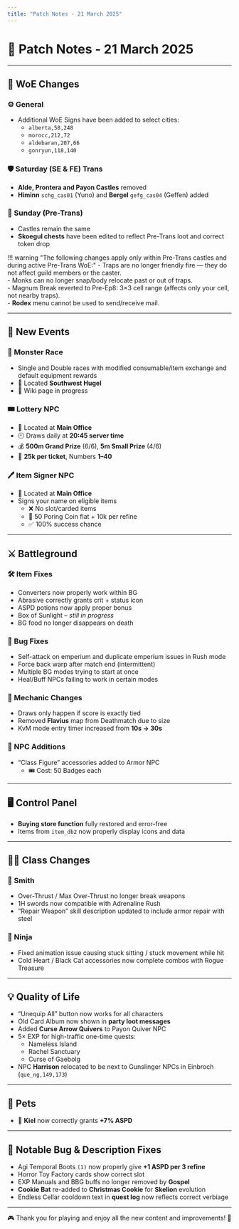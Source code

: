 ```yaml
---
title: "Patch Notes - 21 March 2025"
---
```


# 📝 **Patch Notes - 21 March 2025**

---

## 🏰 **WoE Changes**

### ⚙️ General  
- Additional WoE Signs have been added to select cities:  
  - `alberta,58,248`  
  - `morocc,212,72`  
  - `aldebaran,207,66`  
  - `gonryun,118,140`  

### 🛡️ Saturday (SE & FE) Trans  
- **Alde, Prontera and Payon Castles** removed  
- **Himinn** `schg_cas01` (Yuno) and **Bergel** `gefg_cas04` (Geffen) added  

### 🧙 Sunday (Pre-Trans)  
- Castles remain the same  
- **Skoegul chests** have been edited to reflect Pre-Trans loot and correct token drop

!!! warning "The following changes apply only within Pre-Trans castles and during active Pre-Trans WoE:"
    - Traps are no longer friendly fire — they do not affect guild members or the caster.  
    - Monks can no longer snap/body relocate past or out of traps.  
    - Magnum Break reverted to Pre-Ep8: 3×3 cell range (affects only your cell, not nearby traps).  
    - **Rodex** menu cannot be used to send/receive mail.

---

## 🎉 **New Events**

### 🏇 Monster Race  
- Single and Double races with modified consumable/item exchange and default equipment rewards  
- 📍 Located **Southwest Hugel**  
- 📖 Wiki page in progress  

### 🎟️ Lottery NPC  
- 📍 Located at **Main Office**  
- 🕘 Draws daily at **20:45 server time**  
- 💰 **500m Grand Prize** (6/6), **5m Small Prize** (4/6)  
- 🎫 **25k per ticket**, Numbers **1–40**

### 🖊️ Item Signer NPC  
- 📍 Located at **Main Office**  
- Signs your name on eligible items  
  - ❌ No slot/carded items  
  - 💸 50 Poring Coin flat + 10k per refine  
  - ✅ 100% success chance  

---

## ⚔️ **Battleground**

### 🛠️ Item Fixes  
- Converters now properly work within BG  
- Abrasive correctly grants crit + status icon  
- ASPD potions now apply proper bonus  
- Box of Sunlight – *still in progress*  
- BG food no longer disappears on death  

### 🐞 Bug Fixes  
- Self-attack on emperium and duplicate emperium issues in Rush mode  
- Force back warp after match end (intermittent)  
- Multiple BG modes trying to start at once  
- Heal/Buff NPCs failing to work in certain modes  

### 🔄 Mechanic Changes  
- Draws only happen if score is exactly tied  
- Removed **Flavius** map from Deathmatch due to size  
- KvM mode entry timer increased from **10s → 30s**

### 🧥 NPC Additions  
- “Class Figure” accessories added to Armor NPC  
  - 🎟️ Cost: 50 Badges each  

---

## 🖥️ **Control Panel**

- **Buying store function** fully restored and error-free  
- Items from `item_db2` now properly display icons and data  

---

## 🧙‍♂️ **Class Changes**

### 🔧 Smith  
- Over-Thrust / Max Over-Thrust no longer break weapons  
- 1H swords now compatible with Adrenaline Rush  
- “Repair Weapon” skill description updated to include armor repair with steel  

### 🥷 Ninja  
- Fixed animation issue causing stuck sitting / stuck movement while hit  
- Cold Heart / Black Cat accessories now complete combos with Rogue Treasure  

---

## 💡 **Quality of Life**

- “Unequip All” button now works for all characters  
- Old Card Album now shown in **party loot messages**  
- Added **Curse Arrow Quivers** to Payon Quiver NPC  
- 5× EXP for high-traffic one-time quests:  
  - Nameless Island  
  - Rachel Sanctuary  
  - Curse of Gaebolg  
- NPC **Harrison** relocated to be next to Gunslinger NPCs in Einbroch (`que_ng,149,173`)  

---

## 🐾 **Pets**

- 🐹 **Kiel** now correctly grants **+7% ASPD**

---

## 🐛 **Notable Bug & Description Fixes**

- Agi Temporal Boots `(1)` now properly give **+1 ASPD per 3 refine**  
- Horror Toy Factory cards show correct slot  
- EXP Manuals and BBG buffs no longer removed by **Gospel**  
- **Cookie Bat** re-added to **Christmas Cookie** for **Skelion** evolution  
- Endless Cellar cooldown text in **quest log** now reflects correct verbiage  

---

🎮 Thank you for playing and enjoy all the new content and improvements! 🚀
